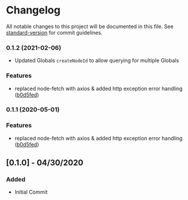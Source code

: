 # Changelog

All notable changes to this project will be documented in this file. See [standard-version](https://github.com/conventional-changelog/standard-version) for commit guidelines.

### 0.1.2 (2021-02-06)

- Updated Globals `createNodeId` to allow querying for multiple Globals

### Features

- replaced node-fetch with axios & added http exception error handling ([b0d5fed](https://github.com/robertguss/gatsby-source-statamic/commit/b0d5fed332144f51d7ed2535ec0a892358e41635))

### 0.1.1 (2020-05-01)

### Features

- replaced node-fetch with axios & added http exception error handling ([b0d5fed](https://github.com/robertguss/gatsby-source-statamic/commit/b0d5fed332144f51d7ed2535ec0a892358e41635))

## [0.1.0] - 04/30/2020

### Added

- Initial Commit
